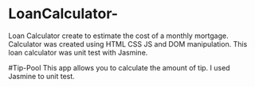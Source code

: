 # LoanCalculator-
Loan Calculator create to estimate the cost of a monthly mortgage.
Calculator was created using HTML CSS JS and DOM manipulation.
This loan calculator was unit test with Jasmine. 

#Tip-Pool
This app allows you to calculate the amount of tip. 
I used Jasmine to unit test.
